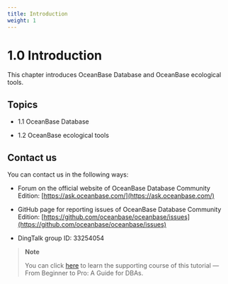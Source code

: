 ```yaml
---
title: Introduction
weight: 1
---
```


# 1.0 Introduction

This chapter introduces OceanBase Database and OceanBase ecological tools.

## Topics

* 1.1 OceanBase Database

* 1.2 OceanBase ecological tools

## Contact us

You can contact us in the following ways:

* Forum on the official website of OceanBase Database Community Edition: [https://ask.oceanbase.com/](https://ask.oceanbase.com/)

* GitHub page for reporting issues of OceanBase Database Community Edition: [https://github.com/oceanbase/oceanbase/issues](https://github.com/oceanbase/oceanbase/issues) 

* DingTalk group ID: 33254054

> **Note**
>
> You can click [here](https://open.oceanbase.com/course/275) to learn the supporting course of this tutorial — From Beginner to Pro: A Guide for DBAs. 
